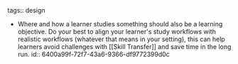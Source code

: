 tags:: design

- Where and how a learner studies something should also be a learning objective.  Do your best to align your learner's study workflows with realistic workflows (whatever that means in your setting), this can help learners avoid challenges with [[Skill Transfer]] and save time in the long run.
  id:: 6400a99f-72f7-43a6-9366-df9772399d0c